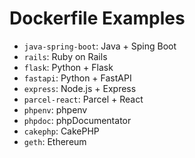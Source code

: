 # Dockerfile Examples

- `java-spring-boot`: Java + Sping Boot
- `rails`: Ruby on Rails
- `flask`: Python + Flask
- `fastapi`: Python + FastAPI
- `express`: Node.js + Express
- `parcel-react`: Parcel + React
- `phpenv`: phpenv
- `phpdoc`: phpDocumentator
- `cakephp`: CakePHP
- `geth`: Ethereum
